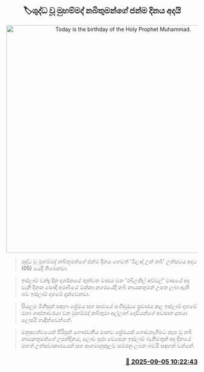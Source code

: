 <p align='center'><b><h2 align='center' title='Today is the birthday of the Holy Prophet Muhammad.'>🏷ශුද්ධ වූ මුහම්මද් නබිතුමන්ගේ ජන්ම දිනය අදයි
</h2></b></p>
<p align='center'><img src='https://helakuru.sgp1.cdn.digitaloceanspaces.com/esana/images/lib/ramadan-new.jpg' width='600' alt='Today is the birthday of the Holy Prophet Muhammad.'></p>

> ශුද්ධ වූ මුහම්මද් නබිතුමන්ගේ ජන්ම දිනය හෙවත් 'මිලාද් උන් නබි' උත්සවය අදට (05) යෙදී තිබෙනවා.

> ඉස්ලාම් චන්ද්‍ර දින දර්ශනයේ තුන්වන මාසය වන 'රබිඋනිල් අව්වල්' මාසයේ අද වැනි දිනක සෞදි අරාබියේ මක්කා නගරයේදී නබි නායකතුමන් උපත ලබා ඇති බව ඉස්ලාම් දහමේ දැක්වෙනවා.

> සියලුම මිනිසුන් සඳහා ප්‍රේමය සහ සාමයේ පණිවුඩය ප්‍රචාරය කළ ඉස්ලාම් දහමේ මහා ශාස්තෘවරයා වන මුහම්මද් නබිතුමා අල්ලාහ් දෙවියන්ගේ අවසාන දූතයා ලෙසයි හැඳින්වෙන්නේ.

> මනුෂ්‍යත්වයෙන් පිරිපුන් ගෞරවනීය මානව ප්‍රේමයක් ගොඩනැගීමට කැප වූ නබි නායකතුමන්ගේ උපන්දිනය, ලොව පුරා වෙසෙන ඉස්ලාම් බැතිමතුන් අද දිනයේ මහත් උත්සවාකාරයෙන් සහ ආගමානුකූලව සමරනු ලබන බවයි සඳහන් වන්නේ.



<h3 align='right'><a href='https://www.helakuru.lk/esana/p/113363/'>📅 2025-09-05 10:22:43</a></h3>
